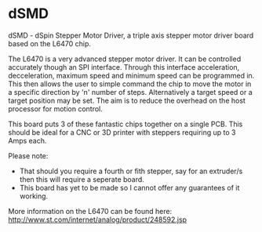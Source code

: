 dSMD
====

dSMD - dSpin Stepper Motor Driver, a triple axis stepper motor driver board based on the L6470 chip.

The L6470 is a very advanced stepper motor driver. It can be controlled accurately though an SPI interface. Through this interface acceleration, decceleration, maximum speed and minimum speed can be programmed in. This then allows the user to simple command the chip to move the motor in a specific direction by 'n' number of steps. Alternatively a target speed or a target position may be set. The aim is to reduce the overhead on the host processor for motion control.

This board puts 3 of these fantastic chips together on a single PCB. This should be ideal for a CNC or 3D printer with steppers requiring up to 3 Amps each.

Please note:
* That should you require a fourth or fith stepper, say for an extruder/s then this will require a seperate board.
* This board has yet to be made so I cannot offer any guarantees of it working.

More information on the L6470 can be found here: http://www.st.com/internet/analog/product/248592.jsp